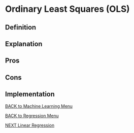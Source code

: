 # Ordinary Least Squares (OLS)

<a id="definition"></a>
## Definition

<a id="explanation"></a>
## Explanation

<a id="pros"></a>
## Pros

<a id="cons"></a>
## Cons

<a id="implementation"></a>
## Implementation

[BACK to Machine Learning Menu](../README.md) 

[BACK to Regression Menu](README.md)

[NEXT Linear Regression]( ../instance-base-algorithms/README.md)